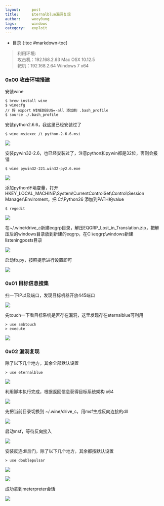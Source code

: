 ```yaml
---
layout:     post
title:      Eternalblue漏洞复现
author:     wooy0ung
tags: 		windows
category:  	exploit
---
```


- 目录
{:toc #markdown-toc}

>利用环境:  
>攻击机：192.168.2.63		Mac OSX 10.12.5  
>靶机：192.168.2.64		Windows 7 x64  
<!-- more -->


### 0x00 攻击环境搭建

安装wine

```
$ brew install wine
$ winecfg
// 将 export WINEDEBUG=-all 添加到 .bash_profile
$ source ./.bash_profile
```

安装python2.6.6，我这里已经安装过了

```
$ wine msiexec /i python-2.6.6.msi
```

![](/assets/img/exploit/2017-06-17-windows-smb-eternalblue/0x00.png)

安装pywin32-2.6，也已经安装过了，注意python和pywin都是32位，否则会报错

```
$ wine pywin32-221.win32-py2.6.exe
```

![](/assets/img/exploit/2017-06-17-windows-smb-eternalblue/0x01.png)

添加python环境变量，打开HKEY_LOCAL_MACHINE\System\CurrentControlSet\Control\Session Manager\Enviroment，把 C:\Python26 添加到PATH的value

```
$ regedit
```

![](/assets/img/exploit/2017-06-17-windows-smb-eternalblue/0x02.png)

在~/.wine/drive_c新建eqgrp目录，解压EQGRP_Lost_in_Translation.zip，把解压后的windows目录放到新建的eqgrp，在C:\eqgrp\windows新建listeningposts目录

![](/assets/img/exploit/2017-06-17-windows-smb-eternalblue/0x03.png)

启动fb.py，按照提示进行设置即可

![](/assets/img/exploit/2017-06-17-windows-smb-eternalblue/0x04.png)


### 0x01 目标信息搜集

扫一下IP以及端口，发现目标机器开放445端口

![](/assets/img/exploit/2017-06-17-windows-smb-eternalblue/0x05.png)


先touch一下看目标系统是否存在漏洞，这里发现存在eternalblue可利用

```
> use smbtouch
> execute
```

![](/assets/img/exploit/2017-06-17-windows-smb-eternalblue/0x06.png)


### 0x02 漏洞复现

除了以下几个地方，其余全部默认设置

```
> use eternalblue
```

![](/assets/img/exploit/2017-06-17-windows-smb-eternalblue/0x07.png)

利用脚本执行完成，根据返回信息获得目标系统架构 x64

![](/assets/img/exploit/2017-06-17-windows-smb-eternalblue/0x08.png)

先把当前目录切换到 ~/.wine/drive_c，用msf生成反向连接的dll

![](/assets/img/exploit/2017-06-17-windows-smb-eternalblue/0x09.png)

启动msf，等待反向接入

![](/assets/img/exploit/2017-06-17-windows-smb-eternalblue/0x0a.png)

安装反连dll后门，除了以下几个地方，其余都按默认设置

```
> use doublepulsar
```

![](/assets/img/exploit/2017-06-17-windows-smb-eternalblue/0x0b.png)

![](/assets/img/exploit/2017-06-17-windows-smb-eternalblue/0x0c.png)

成功拿到meterpreter会话

![](/assets/img/exploit/2017-06-17-windows-smb-eternalblue/0x0d.png)